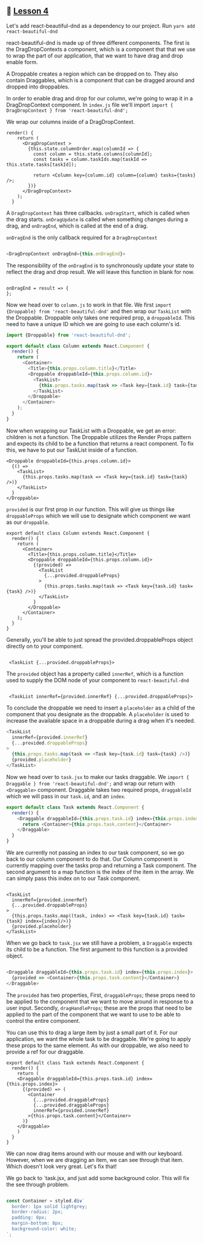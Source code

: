 ## :movie_camera: [Lesson 4](https://egghead.io/lessons/react-reorder-a-list-with-react-beautiful-dnd)

<TimeStamp start="0:06" end="0:16">

Let's add react-beautiful-dnd as a dependency to our project. Run `yarn add react-beautiful-dnd`

</TimeStamp>

<TimeStamp start="0:28" end="0:54">

react-beautiful-dnd is made up of three different components. The first is the DragDropContexts a component, which is a component that that we use to wrap the part of our application, that we want to have drag and drop enable form.

A Droppable creates a region which can be dropped on to. They also contain Draggables, which is a component that can be dragged around and dropped into droppables. 

</TimeStamp>

<TimeStamp start="0:55" end="1:12">

In order to enable drag and drop for our column, we're going to wrap it in a DragDropContext component. In `index.js` file we'll import `import { DragDropContext } from 'react-beautiful-dnd';` 

</TimeStamp>


<TimeStamp start="1:13" end="1:21">

We wrap our columns inside of a DragDropContext. 

```JS
render() {
    return (
      <DragDropContext >
        {this.state.columnOrder.map(columnId => {
          const column = this.state.columns[columnId];
          const tasks = column.taskIds.map(taskId => this.state.tasks[taskId]);

          return <Column key={column.id} column={column} tasks={tasks} />;
        })}
      </DragDropContext>
    );
  }
```
</TimeStamp>

<TimeStamp start="1:22" end="1:41">

A `DragDropContext` has three callbacks. `onDragStart`, which is called when the drag starts. `onDragUpdate` is called when something changes during a drag, and `onDragEnd`, which is called at the end of a drag.

</TimeStamp>

<TimeStamp start="1:43" end="1:50">

`onDragEnd` is the only callback required for a `DragDropContext`

```js

<DragDropContext onDragEnd={this.onDragEnd}>

```
</TimeStamp>

<TimeStamp start="1:53" end="2:07">

The responsibility of the `onDragEnd` is to synchronously update your state to reflect the drag and drop result. We will leave this function in blank for now.

```JS

onDragEnd = result => {
};

```

</TimeStamp>

<TimeStamp start="2:09" end="2:37">

Now we head over to `column.js` to work in that file. We first `import {Droppable} from 'react-beautiful-dnd'` and then wrap our `TaskList` with the Droppable. Droppable only takes one required prop, a `droppableId`. This need to have a unique ID which we are going to use each column's id. 

```js
import {Droppable} from 'react-beautiful-dnd';

export default class Column extends React.Component {
  render() {
    return (
      <Container>
        <Title>{this.props.column.title}</Title>
        <Droppable droppableId={this.props.column.id}>
          <TaskList>
            {this.props.tasks.map(task => <Task key={task.id} task={task} />)}
          </TaskList>
        </Droppable>
      </Container>
    );
  }
}
```

</TimeStamp>

<TimeStamp start="2:40" end="3:00">

Now when wrapping our TaskList with a Droppable, we get an error: children is not a function. The Droppable utilizes the Render Props pattern and expects its child to be a function that returns a react component. To fix this, we have to put our TaskList inside of a function.

``` JS
<Droppable droppableId={this.props.column.id}>
  {() => 
    <TaskList>
      {this.props.tasks.map(task => <Task key={task.id} task={task} />)}
    </TaskList>
  }
</Droppable>
```
</TimeStamp>

<TimeStamp start="3:17" end="3:41">

`provided` is our first prop in our function. This will give us things like `droppableProps` which we will use to designate which component we want as our `droppable`.

```JS
export default class Column extends React.Component {
  render() {
    return (
      <Container>
        <Title>{this.props.column.title}</Title>
        <Droppable droppableId={this.props.column.id}>
          {(provided) => 
            <TaskList
              {...provided.droppableProps}
            >
              {this.props.tasks.map(task => <Task key={task.id} task={task} />)}
            </TaskList>
          }
        </Droppable>
      </Container>
    );
  }
}
```
</TimeStamp>


<TimeStamp start="3:54" end="4:00">

Generally, you'll be able to just spread the provided.droppableProps object directly on to your component.

```JS

 <TaskList {...provided.droppableProps}>

 ```

</TimeStamp>


<TimeStamp start="4:01" end="4:13">

The `provided` object has a property called `innerRef`, which is a function used to supply the DOM node of your component to `react-beautiful-dnd`

```JS

 <TaskList innerRef={provided.innerRef} {...provided.droppableProps}>

 ```

</TimeStamp>

<TimeStamp start="4:28" end="4:57">

To conclude the droppable we need to insert a `placeholder` as a child of the component that you designate as the droppable. A `placeholder` is used to increase the available space in a droppable during a drag when it's needed.

```js
<TaskList
  innerRef={provided.innerRef}
  {...provided.droppableProps}
>
  {this.props.tasks.map(task => <Task key={task.id} task={task} />)}
  {provided.placeholder}
</TaskList>
```

</TimeStamp>

<TimeStamp start="4:59" end="5:31">

Now we head over to `task.jsx` to make our tasks draggable. We `import { Draggable } from 'react-beautiful-dnd';` and wrap our return with `<Draggable>` component. Draggable takes two required props, `draggableId` which we will pass in our `task.id`, and  an `index`. 

```js
export default class Task extends React.Component {
  render() {
    <Draggable draggableId={this.props.task.id} index={this.props.index}>
      return <Container>{this.props.task.content}</Container>
    </Draggable>
  }
}
```
</TimeStamp>

<TimeStamp start="5:32" end="6:08">

We are currently not passing an index to our task component, so we go back to our column component to do that. Our Column component is currently mapping over the tasks prop and returning a Task component. The second argument to a map function is the index of the item in the array. We can simply pass this index on to our Task component.

```JS

<TaskList
  innerRef={provided.innerRef}
  {...provided.droppableProps}
>
  {this.props.tasks.map((task, index) => <Task key={task.id} task={task} index={index}/>)}
  {provided.placeholder}
</TaskList>

```

</TimeStamp>

<TimeStamp start="6:09" end="6:32">

When we go back to `task.jsx` we still have a problem, a `Draggable` expects its child to be a function. The first argument to this function is a provided object.

```js

<Draggable draggableId={this.props.task.id} index={this.props.index}>
  {provided => <Container>{this.props.task.content}</Container>}
</Draggable>

```
</TimeStamp>

<TimeStamp start="6:34" end="7:17">

The `provided`  has two properties, First,  `draggableProps`; these props need to be applied to the component that we want to move around in response to a user input. Secondly, `dragHandleProps`; these are the props that need to be applied to the part of the component that we want to use to be able to control the entire component.

You can use this to drag a large item by just a small part of it. For our application, we want the whole task to be draggable. We're going to apply these props to the same element. As with our droppable, we also need to provide a ref for our draggable.

```JS
export default class Task extends React.Component {
  render() {
    return (
    <Draggable draggableId={this.props.task.id} index={this.props.index}>
      {(provided) => (
        <Container
          {...provided.draggableProps}
          {...provided.draggableProps}
          innerRef={provided.innerRef}
        >{this.props.task.content}</Container>
      )}
    </Draggable>
    )
  }
}
```
</TimeStamp>

<TimeStamp start="7:18" end="7:29">

We can now drag items around with our mouse and with our keyboard. However, when we are dragging an item, we can see through that item. Which doesn't look very great. Let's fix that!

</TimeStamp>

<TimeStamp start="7:30" end="7:56">

We go back to `task.jsx, and just add some background color. This will fix the see through problem. 

```js 

const Container = styled.div`
  border: 1px solid lightgrey;
  border-radius: 2px;
  padding: 8px;
  margin-bottom: 8px;
  background-color: white;
`;

```
</TimeStamp>
